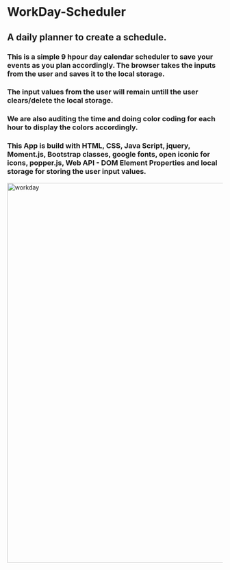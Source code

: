 # WorkDay-Scheduler
## A daily planner to create a schedule.
### This is a simple 9 hpour day calendar scheduler to save your events as you plan accordingly. The browser takes the inputs from the user and saves it to the local storage.
### The input values from the user will remain untill the user clears/delete the local storage.
### We are also auditing the time and doing color coding for each hour to display the colors accordingly.
### This App is build with HTML, CSS, Java Script, jquery, Moment.js, Bootstrap classes, google fonts, open iconic for icons, popper.js, Web API - DOM Element Properties and local storage for storing the user input values.
<img width="888" alt="workday" src="https://user-images.githubusercontent.com/26659001/144713004-8c715033-a5e3-454c-b987-99c3096bb8a2.png">
